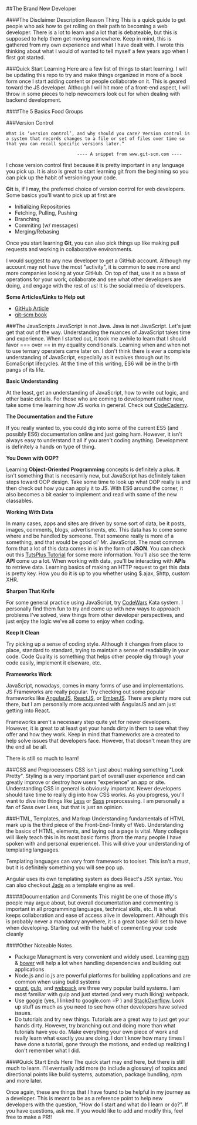 ##The Brand New Developer

####The Disclaimer Description Reason Thing
This is a quick guide to get people who ask how to get rolling on their path to becoming a web developer. There is a lot to learn and a lot that is debateable, but this is supposed to help them get moving somewhere. Keep in mind, this is gathered from my own experience and what I have dealt with. I wrote this thinking about what I would of wanted to tell myself a few years ago when I first got started.


###Quick Start Learning
Here are a few list of things to start learning. I will be updating this repo to try and make things organized in more of a book form once I start adding content or people collaborate on it. This is geared toward the JS developer. Although I will hit more of a front-end aspect, I will throw in some pieces to help newcomers look out for when dealing with backend development.

####The 5 Basics Food Groups

###Version Control

```
What is ‘version control’, and why should you care? Version control is a system that records changes to a file or set of files over time so that you can recall specific versions later.”

			               ---- A snippet from www.git-scm.com ----
```

I chose version control first because it is pretty important in any language you pick up. It is also is great to  start learning git from the beginning so you can pick up the habit of versioning your code.

**Git** is, if I may, the preferred choice of version control for web developers. 
Some basics you'll want to pick up at first are

- Initializing Repositories
- Fetching, Pulling, Pushing
- Branching
- Commiting (w/ messages)
- Merging/Rebasing

Once you start learning **Git**, you can also pick things up like making pull requests and working in collaborative environments.

I would suggest to any new developer to get a GitHub account. Although my account may not have the most "activity", it is common to see more and more companies looking at your GitHub. On top of that, use it as a base of operations for your work, collaborate and see what other developers are doing, and engage with the rest of us! It is the social media of developers.

**Some Articles/Links to Help out**

- [GitHub Article](https://help.github.com/articles/good-resources-for-learning-git-and-github/)
- [git-scm book](https://git-scm.com/book/en/v2)

###The JavaScripts
JavaScript is not Java. Java is not JavaScript. Let's just get that out of the way.
Understanding the nuances of JavaScript takes time and experience. When I started out, it took me awhile to learn that I should favor === over == in my equality conditionals. Learning when and when not to use ternary operaters came later on. I don't think there is ever a complete understanding of JavaScript, especially as it evolves through out its EcmaScript lifecycles. At the time of this writing, ES6 will be in the birth pangs of its life. 

**Basic Understanding**

At the least, get an understanding of JavaScript, how to write out logic, and other basic details. For those who are coming to development rather new, take some time learning how JS works in general. Check out [CodeCademy](http://www.codecademy.com/).

**The Documentation and the Future**

If you really wanted to, you could dig into some of the current ES5 (and possibly ES6) documentation online and just going ham. However, it isn't always easy to understand it all if you aren't coding anything. Development is definitely a hands on type of thing.

**You Down with OOP?**

Learning **Object-Oriented Programming** concepts is definitely a plus. It isn't something that is necesarrily new, but JavaScript has definitely taken steps toward OOP design. Take some time to look up what OOP really is and then check out how you can apply it to JS. With ES6 around the corner, it also becomes a bit easier to implement and read with some of the new classables.

**Working With Data**

In many cases, apps and sites are driven by some sort of data, be it posts, images, comments, blogs, advertisments, etc. This data has to come some where and be handled by someone. That someone really is more of a something, and that would be good ol' Mr. JavaScript. The most common form that a lot of this data comes in is in the form of **JSON**. You can check out this [TutsPlus Tutorial](http://code.tutsplus.com/tutorials/understanding-json--active-8817) for some more information. You'll also see the term **API** come up a lot. When working with data, you'll be interacting with **APIs** to retrieve data. Learning basics of making an HTTP request to get this data is pretty key. How you do it is up to you whether using $.ajax, $http, custom XHR.

**Sharpen That Knife**

For some general practice using JavaScript, try [CodeWars](www.codewars.com) Kata system. I personally find them fun to try and come up with new ways to approach problems I've solved, view things from other developer perspectives, and just enjoy the logic we've all come to enjoy when coding.

**Keep It Clean**

Try picking up a sense of coding style. Although it changes from place to place, standard to standard, trying to maintain a sense of readability in your code. Code Quality is something that helps other people dig through your code easily, implement it elseware, etc. 

**Frameworks Work**

JavaScript, nowadays, comes in many forms of use and implementations. JS Frameworks are really popular. Try checking out some popular frameworks like [AngularJS](https://angularjs.org/), [ReactJS](https://facebook.github.io/react/), or [EmberJS](http://emberjs.com/). There are plenty more out there, but I am personally more acquanted with AngularJS and am just getting into React.

Frameworks aren't a necessary step quite yet for newer developers. However, it is great to at least get your hands dirty in them to see what they offer and how they work. Keep in mind that frameworks are a created to help solve issues that developers face. However, that doesn't mean they are the end all be all. 

There is still so much to learn!

###CSS and Preprocessers
CSS isn't just about making something "Look Pretty". Styling is a very important part of overall user experience and can greatly improve or destroy how users "experience" an app or site. Understanding CSS in general is obviously important. Newer developers should take time to really dig into how CSS works. As you progress, you'll want to dive into things like [Less](http://lesscss.org/) or [Sass](http://sass-lang.com/) preprocessing. I am personally a fan of Sass over Less, but that is just an opinion.

###HTML, Templates, and Markup
Understanding fundamentals of HTML mark up is the third piece of the Front-End-Trinity of Web. Understanding the basics of HTML, elements, and laying out a page is vital. Many colleges will likely teach this in its most basic forms (from the many people I have spoken with and personal experience). This will drive your understanding of templating languages.

Templating languages can vary from framework to toolset. This isn't a must, but it is definitely something you will see pop up.

Angular uses its own templating system as does React's JSX syntax. You can also checkout [Jade](http://jade-lang.com/) as a template engine as well.

#####Documentation and Comments
This might be one of those iffy's poeple may argue about, but overall documentation and commenting is important in all programming languages, technical skills, etc. It is what keeps collaboration and ease of access alive in development. Although this is probably never a mandatory anywhere, it is a great base skill set to have when developing. Starting out with the habit of commenting your code cleanly



####Other Noteable Notes
- Package Managment is very convenient and widely used. Learning [npm](https://www.npmjs.com/) & [bower](http://bower.io/) will help a lot when handling dependencies and building out applications
- Node.js and io.js are powerful platforms for building applications and are common when using build systems
- [grunt](http://gruntjs.com/), [gulp](http://gulpjs.com/), and [webpack](http://webpack.github.io/) are three very popular build systems. I am most familiar with gulp and just started (and very much liking) webpack. 
- Use [google](www.google.com) (yes, I linked to google.com =P ) and [StackOverflow](www.stackoverflow.com). Look up stuff as much as you need to see how other developers have solved issues.
- Do tutorials and try new things. Tutorials are a great way to just get your hands dirty. However, try branching out and doing more than what tutorials have you do. Make everything your own piece of work and really learn what exactly you are doing. I don't know how many times I have done a tutorial, gone through the motions, and ended up realizing I don't remember what I did. 

####Quick Start Ends Here
The quick start may end here, but there is still much to learn. I'll eventually add more (to include a glossary) of topics and directional points like build systems, automation, package bundling, npm and more later. 

Once again, these are things that I have found to be helpful in my journey as a developer. This is meant to be as a reference point to help new developers with the question, "How do I start and what do I learn or do?". If you have questions, ask me. If you would like to add and modify this, feel free to make a PR!!

